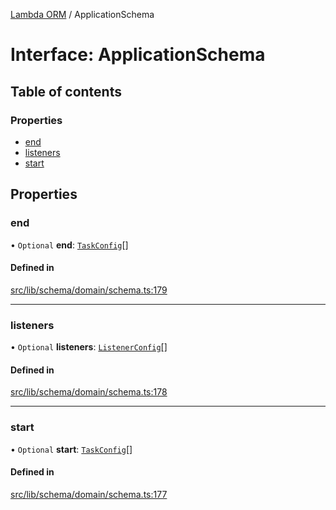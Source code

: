 [Lambda ORM](../README.md) / ApplicationSchema

# Interface: ApplicationSchema

## Table of contents

### Properties

- [end](ApplicationSchema.md#end)
- [listeners](ApplicationSchema.md#listeners)
- [start](ApplicationSchema.md#start)

## Properties

### end

• `Optional` **end**: [`TaskConfig`](TaskConfig.md)[]

#### Defined in

[src/lib/schema/domain/schema.ts:179](https://github.com/lambda-orm/lambdaorm-base/blob/7ea443d3ebae76b8fea45044f8a52e5d45444f32/src/lib/schema/domain/schema.ts#L179)

___

### listeners

• `Optional` **listeners**: [`ListenerConfig`](ListenerConfig.md)[]

#### Defined in

[src/lib/schema/domain/schema.ts:178](https://github.com/lambda-orm/lambdaorm-base/blob/7ea443d3ebae76b8fea45044f8a52e5d45444f32/src/lib/schema/domain/schema.ts#L178)

___

### start

• `Optional` **start**: [`TaskConfig`](TaskConfig.md)[]

#### Defined in

[src/lib/schema/domain/schema.ts:177](https://github.com/lambda-orm/lambdaorm-base/blob/7ea443d3ebae76b8fea45044f8a52e5d45444f32/src/lib/schema/domain/schema.ts#L177)
